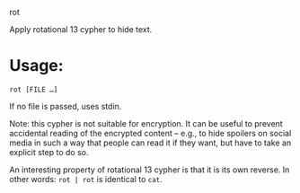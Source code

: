 rot

Apply rotational 13 cypher to hide text.

# Usage:

`rot [FILE …]`

If no file is passed, uses stdin.

Note: this cypher is not suitable for encryption. It can be useful to prevent
accidental reading of the encrypted content – e.g., to hide spoilers on social
media in such a way that people can read it if they want, but have to take an
explicit step to do so.

An interesting property of rotational 13 cypher is that it is its own reverse.
In other words: `rot | rot` is identical to `cat`.
